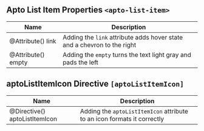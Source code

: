 ## Apto List Item Properties `<apto-list-item>`
Name | Description
---- | -----------
@Attribute() link | Adding the `link` attribute adds hover state and a chevron to the right
@Attribute() empty | Adding the `empty` turns the text light gray and pads the left


## aptoListItemIcon Directive `[aptoListItemIcon]`
Name | Description
---- | -----------
@Directive() aptoListItemIcon | Adding the `aptoListItemIcon` attribute to an icon formats it correctly